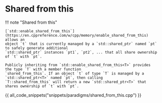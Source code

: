 # Shared from this

!!! note "Shared from this"

    [`std::enable_shared_from_this`](https://en.cppreference.com/w/cpp/memory/enable_shared_from_this) allows an 
    object `t` that is currently managed by a `std::shared_ptr` named `pt` to safely generate additional 
    `std::shared_ptr` instances `pt1`, `pt2`, ... that all share ownership of `t` with `pt`.

    Publicly inheriting from `std::enable_shared_from_this<T>` provides the type `T` with a member function 
    `shared_from_this`. If an object `t` of type `T` is managed by a `std::shared_ptr<T>` named `pt`, then calling 
    `T::shared_from_this` will return a new `std::shared_ptr<T>` that shares ownership of `t` with `pt`.

{{ all_code_snippets("snippets/paradigms/shared_from_this.cpp") }}


